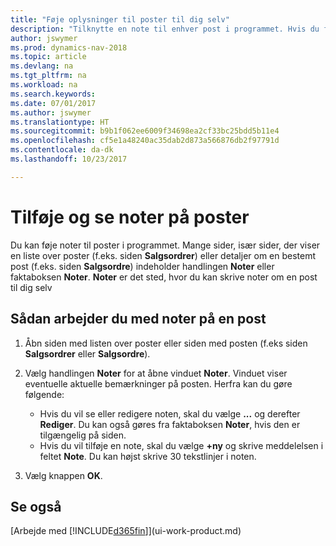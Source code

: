 ```yaml
---
title: "Føje oplysninger til poster til dig selv"
description: "Tilknytte en note til enhver post i programmet. Hvis du f.eks. har ekstra oplysninger om en salgsordre, der ikke passer i nogen af felterne på salgsordren, skal du skrive en note."
author: jswymer
ms.prod: dynamics-nav-2018
ms.topic: article
ms.devlang: na
ms.tgt_pltfrm: na
ms.workload: na
ms.search.keywords: 
ms.date: 07/01/2017
ms.author: jswymer
ms.translationtype: HT
ms.sourcegitcommit: b9b1f062ee6009f34698ea2cf33bc25bdd5b11e4
ms.openlocfilehash: cf5e1a48240ac35dab2d873a566876db2f97791d
ms.contentlocale: da-dk
ms.lasthandoff: 10/23/2017

---
```

# <a name="adding-and-viewing-notes-on-records"></a>Tilføje og se noter på poster
 Du <!--OnPrem and your colleagues -->kan føje noter til poster i programmet. Mange sider, især sider, der viser en liste over poster (f.eks. siden **Salgsordrer**) eller detaljer om en bestemt post (f.eks. siden **Salgsordre**) indeholder handlingen **Noter** eller faktaboksen **Noter**. **Noter** er det sted, hvor du kan skrive noter om en post til dig selv<!--OnPrem or others, and where you can view notes to you from others. For example, a note could be a general comment or processing instruction to your colleague, who can then respond to your note using their own **Notes**. Or, your colleague can add a note that gives you extra information about a sales order that is not covered by the information on the sales order. These notes and correspondences will follow the record as it is processed in the company.-->

<!--OnPrem
> [!NOTE]  
>  You can only select one recipient of the note.-->  
  
## <a name="to-work-with-notes-on-a-record"></a>Sådan arbejder du med noter på en post 
  
1.  Åbn siden med listen over poster eller siden med posten (f.eks siden **Salgsordrer** eller **Salgsordre**).  
  
    <!-- If **Notes** is not visible on the page, then you can customize the page to display the Notes FactBox. -->
  
2.  Vælg handlingen **Noter** for at åbne vinduet **Noter**. Vinduet viser eventuelle aktuelle bemærkninger på posten. Herfra kan du gøre følgende:

    -   Hvis du vil se eller redigere noten, skal du vælge **...** og derefter **Rediger**. Du kan også gøres fra faktaboksen **Noter**, hvis den er tilgængelig på siden.
    -   Hvis du vil tilføje en note, skal du vælge **+ny** og skrive meddelelsen i feltet **Note**. Du kan højst skrive 30 tekstlinjer i noten. 
  
<!-- 5.  In the **To** field, enter a user ID (your own or someone else’s) to indicate who the note is for.  
  
6.  Select the **Notify** field if you want to send a notification to the user in the **To** field. 
  
     If **Notify** is selected, the note will be sent as a notification to the user's **My Notifications** on the Role Center.  -->
  
3.  Vælg knappen **OK**.  

## <a name="see-also"></a>Se også
[Arbejde med [!INCLUDE[d365fin](includes/d365fin_md.md)]](ui-work-product.md)  
